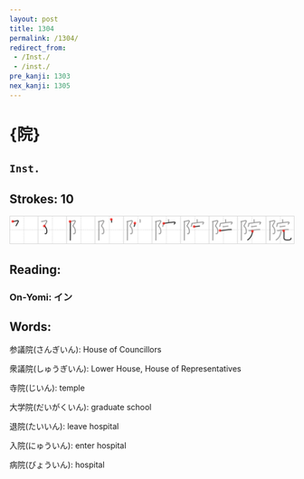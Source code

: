 ```yaml
---
layout: post
title: 1304
permalink: /1304/
redirect_from:
 - /Inst./
 - /inst./
pre_kanji: 1303
nex_kanji: 1305
---
```


# {院}

## `Inst.`

## Strokes: 10

<div class="stroke"><img src="../images/E999A2.png" /></div>

## Reading:

### On-Yomi: イン

## Words:

参議院(さんぎいん): House of Councillors

衆議院(しゅうぎいん): Lower House, House of Representatives

寺院(じいん): temple

大学院(だいがくいん): graduate school

退院(たいいん): leave hospital

入院(にゅういん): enter hospital

病院(びょういん): hospital
